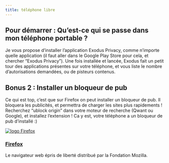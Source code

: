 ```yaml
---
title: téléphone libre
---
```

## Pour démarrer : Qu’est-ce qui se passe dans mon téléphone portable ?

Je vous propose d’installer l’application Exodus Privacy, comme n’importe quelle application (il faut aller dans le Google Play Store pour cela, et chercher “Exodus Privacy”). Une fois installée et lancée, Exodus fait un petit tour des applications présentes sur votre téléphone, et vous liste le nombre d’autorisations demandées, ou de pisteurs contenus.

## Bonus 2 : Installer un bloqueur de pub

Ce qui est top, c’est que sur Firefox on peut installer un bloqueur de pub. Il bloquera les publicités, et permettra de charger les sites plus rapidements ! Recherchez “ublock origin” dans votre moteur de recherche (Qwant ou Google), et installez l’extension ! Ca y est, votre téléphone a un bloqueur de pub d’installé :)

<div class="card h-100">
    <div class="row h-100 no-gutters">
        <div class="d-flex align-items-center justify-content-center col-lg-3">
            <a class="result-link" href="/notices/firefox.html">
                <img src="/images/logo/Firefox.png" class="liste-notices__image" alt="logo Firefox">
            </a>
        </div>
        <div class="col-lg-9">
            <div class="card-body h-100 d-flex flex-column">
                <h3 class="card-title h4">
                    <a class="result-link" href="/notices/firefox.html">Firefox</a>
                </h3>
                <div class="card-text">Le navigateur web épris de liberté distribué par la Fondation Mozilla.</div>
            </div>
        </div>
    </div>
</div>